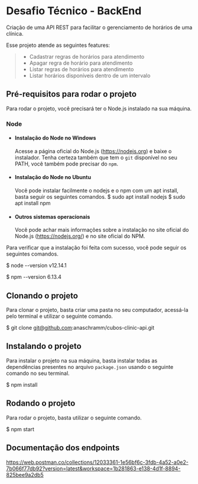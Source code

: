 # Desafio Técnico - BackEnd

Criação de uma API REST para facilitar o gerenciamento de horários de uma clínica. 

Esse projeto atende as seguintes features:
> - Cadastrar regras de horários para atendimento
> - Apagar regra de horário para atendimento
> - Listar regras de horários para atendimento
> - Listar horários disponíveis dentro de um intervalo

## Pré-requisitos para rodar o projeto

Para rodar o projeto, você precisará ter o Node.js instalado na sua máquina.

### Node
- #### Instalação do Node no Windows
    Acesse a página oficial do Node.js (https://nodejs.org) e baixe o instalador.
Tenha certeza também que tem o `git` disponível no seu PATH, você também pode precisar do `npm`.

- #### Instalação do Node no Ubuntu
    Você pode instalar facilmente o nodejs e o npm com um apt install, basta seguir os seguintes comandos.
        $ sudo apt install nodejs
        $ sudo apt install npm

- #### Outros sistemas operacionais
    Você pode achar mais informações sobre a instalação no site oficial do Node.js (https://nodejs.org/) e no site oficial do NPM.

Para verificar que a instalação foi feita com sucesso, você pode seguir os seguintes comandos.

$ node --version
v12.14.1

$ npm --version
6.13.4

## Clonando o projeto

Para clonar o projeto, basta criar uma pasta no seu computador, acessá-la pelo terminal e utilizar o seguinte comando.

$ git clone git@github.com:anaschramm/cubos-clinic-api.git

## Instalando o projeto

Para instalar o projeto na sua máquina, basta instalar todas as dependências presentes no arquivo `package.json` usando o seguinte comando no seu terminal.

$ npm install

## Rodando o projeto

Para rodar o projeto, basta utilizar o seguinte comando.

$ npm start

## Documentação dos endpoints

https://web.postman.co/collections/12033361-1e56bf6c-3fdb-4a52-a0e2-7b066f77db92?version=latest&workspace=1b281863-e138-4d1f-8894-825bee9a2db5

